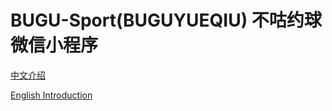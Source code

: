 # BUGU-Sport(BUGUYUEQIU) 不咕约球微信小程序

[中文介绍](https://github.com/HeXavi8/BUGU-Sport/tree/main/中文介绍)

[English Introduction](https://github.com/HeXavi8/BUGU-Sport/tree/main/English_introduction)
